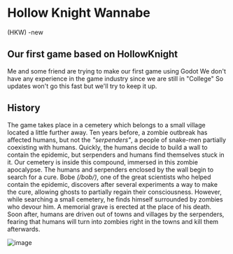# Hollow Knight Wannabe
(HKW) -new 

## Our first game based on **HollowKnight**

Me and some friend are trying to make our first game using Godot
We don't have any experience in the game industry since we are still in "College"
So updates won't go this fast but we'll try to keep it up.

## History

The game takes place in a cemetery which belongs to a small village located a little further away. Ten years before, a zombie outbreak has affected humans, but not the _"serpenders"_, a people of snake-men partially coexisting with humans. Quickly, the humans decide to build a wall to contain the epidemic, but serpenders and humans find themselves stuck in it. Our cemetery is inside this compound, immersed in this zombie apocalypse.
The humans and serpenders enclosed by the wall begin to search for a cure. Bobe _(/bob/)_, one of the great scientists who helped contain the epidemic, discovers after several experiments a way to make the cure, allowing ghosts to partially regain their consciousness. However, while searching a small cemetery, he finds himself surrounded by zombies who devour him. A memorial grave is erected at the place of his death. Soon after, humans are driven out of towns and villages by the serpenders, fearing that humans will turn into zombies right in the towns and kill them afterwards.


![image](https://github.com/Frakif91/HollowKnightWannabe/assets/158631597/9d7d54e1-1cc1-4e8f-82b4-8ee709a92f96)
